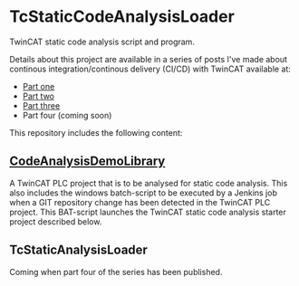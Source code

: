 # TcStaticCodeAnalysisLoader
TwinCAT static code analysis script and program.

Details about this project are available in a series of posts I've made about
continous integration/continous delivery (CI/CD) with TwinCAT available at:
- [Part one](http://alltwincat.com/2018/07/05/ci-cd-with-twincat-part-one/)
- [Part two](http://alltwincat.com/2018/07/26/ci-cd-with-twincat-part-two/)
- [Part three](http://alltwincat.com/2018/08/28/ci-cd-with-twincat-part-three/)
- Part four (coming soon)

This repository includes the following content:

## [CodeAnalysisDemoLibrary](https://github.com/sagatowski/TcStaticAnalysisLoader/CodeAnalysisDemoTcLibrary)
A TwinCAT PLC project that is to be analysed for static code analysis. This also
includes the windows batch-script to be executed by a Jenkins job when a GIT
repository change has been detected in the TwinCAT PLC project. This BAT-script
launches the TwinCAT static code analysis starter project described below.

## TcStaticAnalysisLoader
Coming when part four of the series has been published.